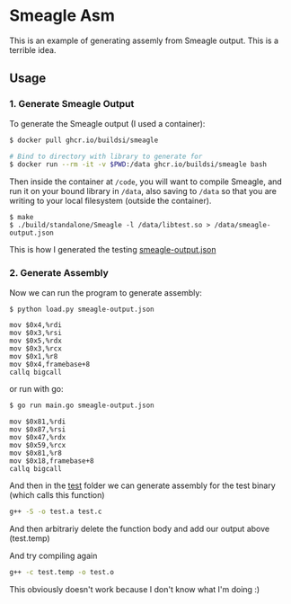 # Smeagle Asm

This is an example of generating assemly from Smeagle output. This is a terrible idea.

## Usage

### 1. Generate Smeagle Output

To generate the Smeagle output (I used a container):

```bash
$ docker pull ghcr.io/buildsi/smeagle

# Bind to directory with library to generate for
$ docker run --rm -it -v $PWD:/data ghcr.io/buildsi/smeagle bash
```

Then inside the container at `/code`, you will want to compile Smeagle, and run
it on your bound library in `/data`, also saving to `/data` so that you are writing
to your local filesystem (outside the container).

```
$ make
$ ./build/standalone/Smeagle -l /data/libtest.so > /data/smeagle-output.json
```

This is how I generated the testing [smeagle-output.json](smeagle-output.json)

### 2. Generate Assembly

Now we can run the program to generate assembly:

```bash
$ python load.py smeagle-output.json
```
```
mov $0x4,%rdi
mov $0x3,%rsi
mov $0x5,%rdx
mov $0x3,%rcx
mov $0x1,%r8
mov $0x4,framebase+8
callq bigcall
```

or run with go:

```bash
$ go run main.go smeagle-output.json
```
```
mov $0x81,%rdi
mov $0x87,%rsi
mov $0x47,%rdx
mov $0x59,%rcx
mov $0x81,%r8
mov $0x18,framebase+8
callq bigcall
```

And then in the [test](test) folder we can generate assembly for the test binary (which calls this function)

```bash
g++ -S -o test.a test.c
```

And then arbitrariy delete the function body and add our output above (test.temp)

And try compiling again

```bash
g++ -c test.temp -o test.o
```

This obviously doesn't work because I don't know what I'm doing :)
